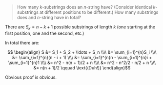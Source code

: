 > How many $k$-substrings does an $n$-string have? (Consider identical
> $k$-substrings at different positions to be different.) How many substrings
> does and $n$-string have in total?

There are $S_k = n - k + 1$ possible substrings of length $k$ (one starting at
the first position, one and the second, etc.)

In total there are:

$$ \begin{align}
   S &= S_1 + S_2 + \ldots + S_n \\\\
     &= \sum_{i=1}^{n}S_i \\\\
     &= \sum_{i=1}^{n}(n - i + 1) \\\\
     &= \sum_{i=1}^{n}n - \sum_{i=1}^{n}i + \sum_{i=1}^{n}1 \\\\
     &= n^2 - n(n + 1)/2 + n \\\\
     &= n^2 - n^2/2 - n/2 + n \\\\
     &= n(n + 1)/2 \qquad \text{(Duh!)}
     \end{align}$$

Obvious proof is obvious.
